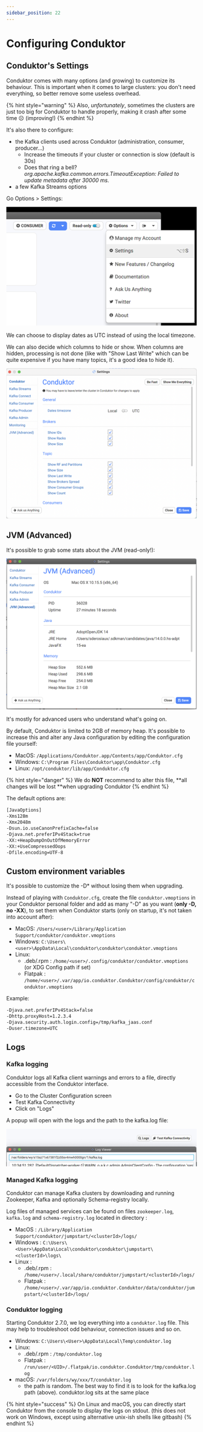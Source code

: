 ```yaml
---
sidebar_position: 22
---
```


# Configuring Conduktor

## Conduktor's Settings

Conduktor comes with many options (and growing) to customize its behaviour. This is important when it comes to large clusters: you don't need everything, so better remove some useless overhead.

{% hint style="warning" %}
Also, _unfortunately_, sometimes the clusters are just too big for Conduktor to handle properly, making it crash after some time ☹ (improving!)️
{% endhint %}

It's also there to configure:

- the Kafka clients used across Conduktor (administration, consumer, producer...)
  - Increase the timeouts if your cluster or connection is slow (default is 30s)
  - Does that ring a bell? _org.apache.kafka.common.errors.TimeoutException: Failed to update metadata after 30000 ms._
- a few Kafka Streams options

Go Options > Settings:

![](./assets/assets/screenshot-2020-09-19-at-17.13.15.png)

We can choose to display dates as UTC instead of using the local timezone.

We can also decide which columns to hide or show. When columns are hidden, processing is not done (like with "Show Last Write" which can be quite expensive if you have many topics, it's a good idea to hide it).

![](./assets/assets/settings-view.png)

## JVM (Advanced)

It's possible to grab some stats about the JVM (read-only!):

![](./assets/assets/screenshot-2020-09-19-at-17.20.48.png)

It's mostly for advanced users who understand what's going on.

By default, Conduktor is limited to 2GB of memory heap. It's possible to increase this and alter any Java configuration by editing the configuration file yourself:

- MacOS: `/Applications/Conduktor.app/Contents/app/Conduktor.cfg`
- Windows: `C:\Program Files\Conduktor\app\Conduktor.cfg`
- Linux: `/opt/conduktor/lib/app/Conduktor.cfg`

{% hint style="danger" %}
We do **NOT** recommend to alter this file, **all changes will be lost **when upgrading Conduktor
{% endhint %}

The default options are:

```
[JavaOptions]
-Xms128m
-Xmx2048m
-Dsun.io.useCanonPrefixCache=false
-Djava.net.preferIPv4Stack=true
-XX:+HeapDumpOnOutOfMemoryError
-XX:+UseCompressedOops
-Dfile.encoding=UTF-8
```

## Custom environment variables

It's possible to customize the -D\* without losing them when upgrading.&#x20;

Instead of playing with `Conduktor.cfg`, create the file `conduktor.vmoptions` in your Conduktor personal folder and add as many "-D" as you want (**only -D, no -XX**), to set them when Conduktor starts (only on startup, it's not taken into account after):

- MacOS: `/Users/<user>/Library/Application Support/conduktor/conduktor.vmoptions`
- Windows: `C:\Users\<user>\AppData\Local\conduktor\conduktor\conduktor.vmoptions`
- Linux:
  - .deb/.rpm : `/home/<user>/.config/conduktor/conduktor.vmoptions` (or XDG Config path if set)
  - Flatpak : `/home/<user>/.var/app/io.conduktor.Conduktor/config/conduktor/conduktor.vmoptions`

Example:

```
-Djava.net.preferIPv4Stack=false
-Dhttp.proxyHost=1.2.3.4
-Djava.security.auth.login.config=/tmp/kafka_jaas.conf
-Duser.timezone=UTC
```

## Logs

### Kafka logging

Conduktor logs all Kafka client warnings and errors to a file, directly accessible from the Conduktor interface.

- Go to the Cluster Configuration screen
- Test Kafka Connectivity
- Click on "Logs"

A popup will open with the logs and the path to the kafka.log file:

![](./assets/assets/screenshot-2020-11-09-at-10.35.07.png)

### Managed Kafka logging

Conduktor can manage Kafka clusters by downloading and running Zookeeper, Kafka and optionally Schema-registry locally.

Log files of managed services can be found on files `zookeeper.log`, `kafka.log` and `schema-registry.log` located in directory :

- MacOS : `/Library/Application Support/conduktor/jumpstart/<clusterId>/logs/`
- Windows : `C:\Users\<User>\AppData\Local\conduktor\conduktor\jumpstart\<clusterId>\logs\`
- Linux :
  - .deb/.rpm : `/home/<user>/.local/share/conduktor/jumpstart/<clusterId>/logs/`
  - Flatpak : `/home/<user>/.var/app/io.conduktor.Conduktor/data/conduktor/jumpstart/<clusterId>/logs/`

### Conduktor logging

Starting Conduktor 2.7.0, we log everything into a `conduktor.log` file. This may help to troubleshoot odd behaviour, connection issues and so on.

- Windows: `C:\Users\<User>\AppData\Local\Temp\conduktor.log`
- Linux:
  - .deb/.rpm : `/tmp/conduktor.log`
  - Flatpak : `/run/user/<UID>/.flatpak/io.conduktor.Conduktor/tmp/conduktor.log`
- macOS: `/var/folders/wy/xxx/T/conduktor.log`
  - the path is random. The best way to find it is to look for the kafka.log path (above). conduktor.log sits at the same place

{% hint style="success" %}
On Linux and macOS, you can directly start Conduktor from the console to display the logs on stdout. (this does not work on Windows, except using alternative unix-ish shells like gitbash)
{% endhint %}
